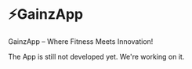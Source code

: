 
# ⚡GainzApp

GainzApp – Where Fitness Meets Innovation!


The App is still not developed yet. We're working on it.
